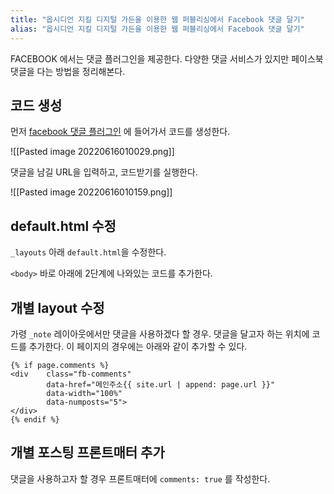 ```yaml
---
title: "옵시디언 지킬 디지털 가든을 이용한 웹 퍼블리싱에서 Facebook 댓글 달기"
alias: "옵시디언 지킬 디지털 가든을 이용한 웹 퍼블리싱에서 Facebook 댓글 달기"
---
```

FACEBOOK 에서는 댓글 플러그인을 제공한다. 다양한 댓글 서비스가 있지만 페이스북 댓글을 다는 방법을 정리해본다.

## 코드 생성
먼저 [facebook 댓글 플러그인](https://developers.facebook.com/docs/plugins/comments) 에 들어가서 코드를 생성한다.


![[Pasted image 20220616010029.png]]

댓글을 남길 URL을 입력하고, 코드받기를 실행한다.

![[Pasted image 20220616010159.png]]

## default.html 수정
`_layouts` 아래 `default.html`을 수정한다. 

`<body>` 바로 아래에 2단계에 나와있는 코드를 추가한다.

## 개별 layout 수정
가령 `_note` 레이아웃에서만 댓글을 사용하겠다 할 경우. 댓글을 달고자 하는 위치에 코드를 추가한다. 이 페이지의 경우에는 아래와 같이 추가할 수 있다.

```
{% if page.comments %}
<div    class="fb-comments" 
        data-href="메인주소{{ site.url | append: page.url }}"
        data-width="100%" 
        data-numposts="5">
</div>
{% endif %}
```

## 개별 포스팅 프론트매터 추가
댓글을 사용하고자 할 경우 프론트매터에 `comments: true` 를 작성한다.